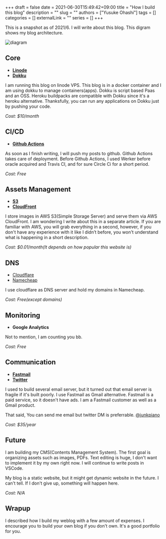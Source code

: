 +++ 
draft = false
date = 2021-06-30T15:49:42+09:00
title = "How I build this blog"
description = ""
slug = ""
authors = ["Yusuke Ohashi"]
tags = []
categories = []
externalLink = ""
series = []
+++

This is a snapshot as of 2021/6. I will write about this blog.
This digram shows my blog architecture.

![diagram](https://cdn.yusuke.cloud/assets/image/blog_network_diagram.png)

## Core

- [**Linode**](https://www.linode.com/?r=5f4b41dbdb0e009af64882ea35ee82ecf0ef0290)
- [**Dokku**](https://dokku.com/)

I am running this blog on linode VPS. This blog is in a docker container and I am using dokku to manage containers(apps). Dokku is script based Paas and an OSS. Heroku buildpacks are compatible with Dokku since it's a heroku alternative. Thanksfully, you can run any applications on Dokku just by pushing your code.

*Cost: $10/month*

## CI/CD

- [**Github Actions**](https://github.com/features/actions)

As soon as I finish writing, I will push my posts to github.
Github Actions takes care of deployment. Before Github Actions, I used Werker before oracle acquired and Travis CI, and for sure Circle Ci for a short period.

*Cost: Free*

## Assets Management

- [**S3**](https://aws.amazon.com/s3/)
- [**CloudFront**](https://aws.amazon.com/cloudfront/)

I store images in AWS S3(Simple Storage Server) and serve them via AWS CloudFront.
I am wondering I write about this in a separate article. If you are familiar with AWS, you will grab everything in a second, however, if you don't have any experience with it like I didn’t before, you won't understand what is happening in a short description.

*Cost: $0.01/month(It depends on how popular this website is)*

## DNS

- [Cloudflare](https://www.cloudflare.com/)
- [Namecheap](https://www.namecheap.com/)

I use cloudflare as DNS server and hold my domains in Namecheap.

*Cost: Free(except domains)*

## Monitoring

- **Google Analytics**

Not to mention, I am counting you bb.

*Cost: Free*

## Communication

- [**Fastmail**](https://ref.fm/u14633841)
- [**Twitter**](https://twitter.com/junkpiano)

I used to build several email server, but it turned out that email server is fragile if it's built poorly.
I use Fastmail as Gmail alternative. Fastmail is a paid service, so it doesn't have ads. I am a Fastmail customer as well as a Gmail product.

That said, You can send me email but twitter DM is preferrable. [@junkpiano](https://twitter.com/junkpiano)

*Cost: $35/year*

## Future

I am building my CMS(Contents Management System). The first goal is organizing assets such as images, PDFs. Text editing is huge, I don't want to implement it by my own right now. I will continue to write posts in VSCode.

My blog is a static website, but it might get dynamic website in the future. I can't tell. If I don't give up, something will happen here.

*Cost: N/A*

## Wrapup

I described how I build my weblog with a few amount of expenses. I encourage you to build your own blog if you don't own. It's a good portfolio for you.